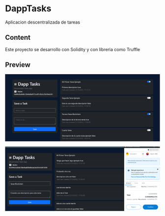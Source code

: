 # DappTasks
Aplicacion descentralizada de tareas

## Content
Este proyecto se desarrollo con Solidity y con libreria como Truffle

## Preview

![](/Preview01.png)

![](/Preview02.png)


